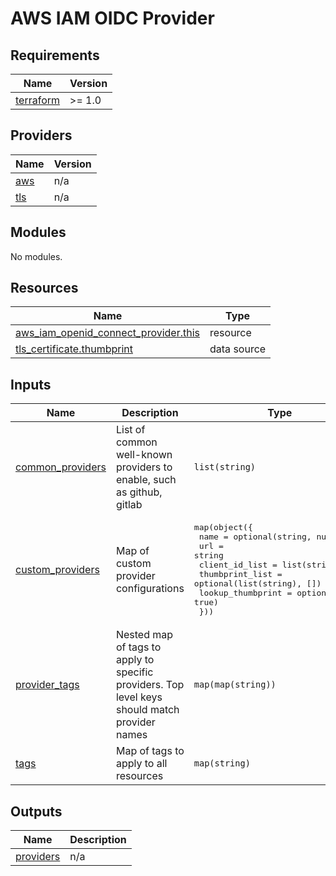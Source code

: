 # AWS IAM OIDC Provider

## Requirements

| Name | Version |
|------|---------|
| <a name="requirement_terraform"></a> [terraform](#requirement\_terraform) | >= 1.0 |

## Providers

| Name | Version |
|------|---------|
| <a name="provider_aws"></a> [aws](#provider\_aws) | n/a |
| <a name="provider_tls"></a> [tls](#provider\_tls) | n/a |

## Modules

No modules.

## Resources

| Name | Type |
|------|------|
| [aws_iam_openid_connect_provider.this](https://registry.terraform.io/providers/hashicorp/aws/latest/docs/resources/iam_openid_connect_provider) | resource |
| [tls_certificate.thumbprint](https://registry.terraform.io/providers/hashicorp/tls/latest/docs/data-sources/certificate) | data source |

## Inputs

| Name | Description | Type | Default | Required |
|------|-------------|------|---------|:--------:|
| <a name="input_common_providers"></a> [common\_providers](#input\_common\_providers) | List of common well-known providers to enable, such as github, gitlab | `list(string)` | `[]` | no |
| <a name="input_custom_providers"></a> [custom\_providers](#input\_custom\_providers) | Map of custom provider configurations | <pre>map(object({<br>    name              = optional(string, null)<br>    url               = string<br>    client_id_list    = list(string)<br>    thumbprint_list   = optional(list(string), [])<br>    lookup_thumbprint = optional(bool, true)<br>  }))</pre> | `{}` | no |
| <a name="input_provider_tags"></a> [provider\_tags](#input\_provider\_tags) | Nested map of tags to apply to specific providers. Top level keys should match provider names | `map(map(string))` | `{}` | no |
| <a name="input_tags"></a> [tags](#input\_tags) | Map of tags to apply to all resources | `map(string)` | `{}` | no |

## Outputs

| Name | Description |
|------|-------------|
| <a name="output_providers"></a> [providers](#output\_providers) | n/a |
